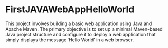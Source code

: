 # FirstJAVAWebAppHelloWorld
This project involves building a basic web application using Java and Apache Maven. The primary objective is to set up a minimal Maven-based Java project structure and configure it to deploy a web application that simply displays the message 'Hello World' in a web browser.
